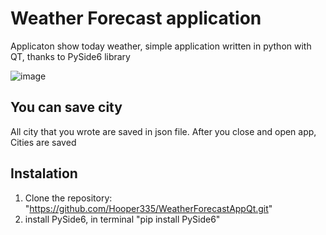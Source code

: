 # Weather Forecast application
Applicaton show today weather, simple application written in python with QT, thanks to PySide6 library


![image](https://github.com/user-attachments/assets/5890d514-46a6-487d-9ae7-7b95b7ea702c)

## You can save city 
All city that you wrote are saved in json file.
After you close and open app, Cities are saved

## Instalation
1. Clone the repository:
   "https://github.com/Hooper335/WeatherForecastAppQt.git"
2. install PySide6, in terminal
   "pip install PySide6"
